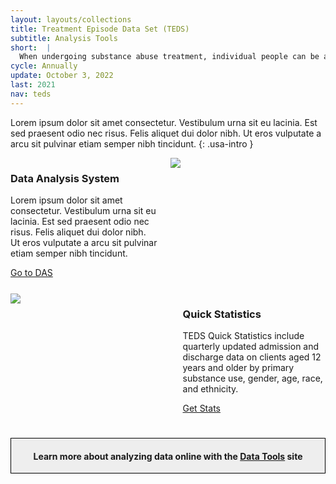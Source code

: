 ```yaml
---
layout: layouts/collections
title: Treatment Episode Data Set (TEDS)
subtitle: Analysis Tools
short:  |
  When undergoing substance abuse treatment, individual people can be admitted and discharged from treatment multiple times. The Treatment Episode Data Set (TEDS) system comprises demographic and drug history information about these individuals.
cycle: Annually
update: October 3, 2022
last: 2021
nav: teds
---
```

<style>
.data-download {
    background-color: #cccccc;
    padding: 15px;
}
.data-drop {
  display: flex;
  margin-bottom: 5px;
  width: 100%;
}
.usa-label {
  font-weight: 700;
  padding-right: 5px;
  width: 70px;
}

.usa-select{
  width: 155px;
  margin-right: 30px;
}
img {
    max-width: 100%;
    max-height: 100%;
}
.box1 { grid-area: box1; }
.box2 { grid-area: box2; }
.box3 { grid-area: box3; }
.box4 { grid-area: box4; }
.box5 { 
  grid-area: box5; 
  border: 1px solid #000;
  text-align: center;
  background-color: #eee;
}
.box6 { grid-area: box6; }
.box7 { grid-area: box7; }

@media screen and (max-width: 799px){
  .bento > div {
    margin-bottom: 15px;
  }
}

@media screen and (min-width: 800px){
  .bento {
    display: grid;
    grid-template-columns: auto;
    grid-template-rows: auto;
    column-gap: 20px;
    row-gap: 25px;
    grid-template-areas:
      "box2 box1 box1"
      "box3 box3 box4"
      "box5 box5 box5"
  }
</style>

Lorem ipsum dolor sit amet consectetur. Vestibulum urna sit eu lacinia. Est sed praesent odio nec risus. Felis aliquet dui dolor nibh. Ut eros vulputate a arcu sit pulvinar etiam semper nibh tincidunt. {: .usa-intro }

<div class="bento">
<div class="box1">
  <img src="https://place-hold.it/500x300" />
</div>
<div class="box2">
<h3>Data Analysis System</h3>
<p>Lorem ipsum dolor sit amet consectetur. Vestibulum urna sit eu lacinia. Est sed praesent odio nec risus. Felis aliquet dui dolor nibh. Ut eros vulputate a arcu sit pulvinar etiam semper nibh tincidunt.</p>
<a href="#" class="usa-button">Go to DAS</a>
</div>
<div class="box3">
  <img src="https://place-hold.it/500x300" />
</div>
<div class="box4">
<h3>Quick Statistics</h3>
<p>TEDS Quick Statistics include quarterly updated admission and discharge data on clients aged 12 years and older by primary substance use, gender, age, race, and ethnicity.</p>
<p><a href="#" class="usa-button">Get Stats</a></p>
</div>
<div class="box5">
<h4>Learn more about analyzing data online with the <a href="#">Data Tools</a> site</h4>
</div>
</div>